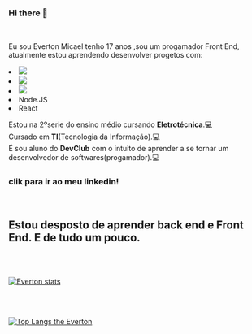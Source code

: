 ### Hi there 👋
<br>
<p>Eu sou Everton Micael tenho 17 anos ,sou um progamador Front End,  atualmente estou aprendendo desenvolver progetos com:<p>
<lu>
<li><img src= "https://img.shields.io/badge/HTML5-E34F26?style=for-the-badge&logo=html5&logoColor=white"></li>
<li><img src= "https://img.shields.io/badge/CSS3-1572B6?style=for-the-badge&logo=css3&logoColor=white"></li>
<li><img src ="https://img.shields.io/badge/JavaScript-F7DF1E?style=for-the-badge&logo=javascript&logoColor=black"></li>
  <li>Node.JS</li>
  <li>React</li>
</lu>
<p>Estou na 2ºserie do ensino médio cursando <b>Eletrotécnica</b>.💻<br> 
  Cursado em <b>TI</b>(Tecnologia da Informação).💻<br>
  É sou aluno do <b>DevClub</b> com o intuito de  aprender a se tornar um desenvolvedor de softwares(progamador).💻
  <br>
    <h3 src="https://www.linkedin.com/in/everton-micael/">clik para ir ao meu linkedin!</h3>
  <br>
  <h2>Estou desposto de aprender back end e Front End.  E de tudo um pouco.</h2>
  <br>
  <br>
  
  [![Everton stats](https://github-readme-stats.vercel.app/api?username=EvertonMicael2007)](https://www.linkedin.com/in/everton-micael/)
  
  <br>
  <br>

[![Top Langs the Everton](https://github-readme-stats.vercel.app/api/top-langs/?username=EvertonMicael2007)](https://github.com/anuraghazra/github-readme-stats)





<!--
**EvertonMicael2007/EvertonMicael2007** is a ✨ _special_ ✨ repository because its `README.md` (this file) appears on your GitHub profile.

Here are some ideas to get you started:

- 🔭 I’m currently working on ...
- 🌱 I’m currently learning ...
- 👯 I’m looking to collaborate on ...
- 🤔 I’m looking for help with ...
- 💬 Ask me about ...
- 📫 How to reach me: ...
- 😄 Pronouns: ...
- ⚡ Fun fact: ...
-->
